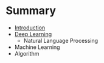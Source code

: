 # Summary

* [Introduction](README.md)
* [Deep Learning](deep-learning.md)
  * Natural Language Processing
* Machine Learning
* Algorithm

